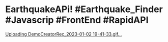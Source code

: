 # EarthquakeAPi! #Earthquake_Finder #Javascrip #FrontEnd #RapidAPI
[Uploading DemoCreatorRec_2023-01-02 19-41-33.gif…]()
